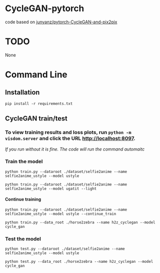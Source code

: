 # CycleGAN-pytorch
code based on [junyanz/pytorch-CycleGAN-and-pix2pix](https://github.com/junyanz/pytorch-CycleGAN-and-pix2pix)

# TODO
None

# Command Line

## Installation
`pip install -r requirements.txt`

## CycleGAN train/test
### To view training results and loss plots, run `python -m visdom.server` and click the URL [http://localhost:8097](http://localhost:8097).
*If you run without it is fine. The code will run the command automaitc*
### Train the model

`python train.py --dataroot ./dataset/selfie2anime --name selfie2anime_ustyle --model ustyle`

`python train.py --dataroot ./dataset/selfie2anime --name selfie2anime_ustyle --model ugatit --light`

#### Continue training

`python train.py --dataroot ./dataset/selfie2anime --name selfie2anime_ustyle --model ustyle --continue_train`

`python train.py --data_root ./horse2zebra --name h2z_cyclegan --model cycle_gan`

### Test the model

`python test.py --dataroot ./dataset/selfie2anime --name selfie2anime_ustyle --model ustyle`

`python test.py --data_root ./horse2zebra --name h2z_cyclegan --model cycle_gan`